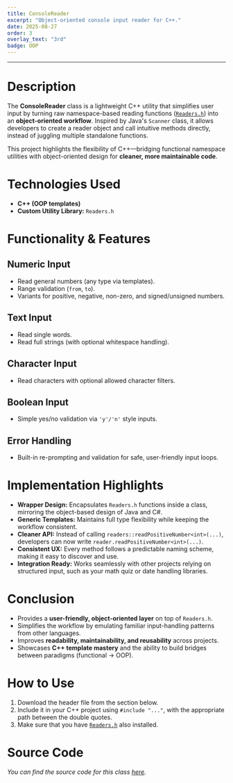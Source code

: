 ```yaml
---
title: ConsoleReader
excerpt: "Object-oriented console input reader for C++."
date: 2025-08-27
order: 3
overlay_text: "3rd"
badge: OOP
---
```

---
# Description
The **ConsoleReader** class is a lightweight C++ utility that simplifies user input by turning raw namespace-based reading functions ([`Readers.h`](/CppLibs/Readers/)) into an **object-oriented workflow**. Inspired by Java's `Scanner` class, it allows developers to create a reader object and call intuitive methods directly, instead of juggling multiple standalone functions.

This project highlights the flexibility of C++—bridging functional namespace utilities with object-oriented design for **cleaner, more maintainable code**.

# Technologies Used
- **C++ (OOP templates)**
- **Custom Utility Library:** `Readers.h`

# Functionality & Features
## Numeric Input
- Read general numbers (any type via templates).
- Range validation (`from`, `to`).
- Variants for positive, negative, non-zero, and signed/unsigned numbers.

## Text Input
- Read single words.
- Read full strings (with optional whitespace handling).

## Character Input
- Read characters with optional allowed character filters.

## Boolean Input
- Simple yes/no validation via `'y'/'n'` style inputs.

## Error Handling
- Built-in re-prompting and validation for safe, user-friendly input loops.

# Implementation Highlights
- **Wrapper Design:** Encapsulates `Readers.h` functions inside a class, mirroring the object-based design of Java and C#.
- **Generic Templates:** Maintains full type flexibility while keeping the workflow consistent.
- **Cleaner API:** Instead of calling `readers::readPositiveNumber<int>(...)`, developers can now write `reader.readPositiveNumber<int>(...)`.
- **Consistent UX:** Every method follows a predictable naming scheme, making it easy to discover and use.
- **Integration Ready:** Works seamlessly with other projects relying on structured input, such as your math quiz or date handling libraries.

# Conclusion
- Provides a **user-friendly, object-oriented layer** on top of `Readers.h`.
- Simplifies the workflow by emulating familiar input-handling patterns from other languages.
- Improves **readability, maintainability, and reusability** across projects.
- Showcases **C++ template mastery** and the ability to build bridges between paradigms (functional → OOP).

# How to Use
1. Download the header file from the section below.
2. Include it in your C++ project using `#include "..."`, with the appropriate path between the double quotes.
3. Make sure that you have [`Readers.h`](/CppLibs/Readers/) also installed.

# Source Code
*You can find the source code for this class [here](https://gist.github.com/AbdulrahmanMohammadSalem/b89a8a7f033d12f18deca278132847e3).*